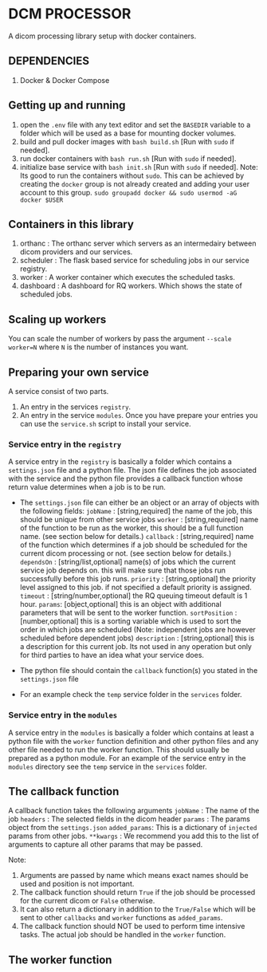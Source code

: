 # DCM PROCESSOR
A dicom processing library setup with docker containers.

## DEPENDENCIES
1. Docker & Docker Compose

## Getting up and running
1. open the `.env` file with any text editor and set the `BASEDIR` variable to a folder which will be used as a base for mounting docker volumes.
2. build and pull docker images with `bash build.sh` [Run with `sudo` if needed].
3. run docker containers with `bash run.sh` [Run with `sudo` if needed].
4. initialize base service with `bash init.sh` [Run with `sudo` if needed].
Note: Its good to run the containers without `sudo`. This can be achieved by creating  the `docker` group is not already created and adding your user account to this group. `sudo groupadd docker && sudo usermod -aG docker $USER`

## Containers in this library
1. orthanc    : The orthanc server which servers as an intermedairy between dicom providers and our services.
2. scheduler  : The flask based service for scheduling jobs in our service registry.
3. worker     : A worker container which executes the scheduled tasks.
4. dashboard  : A dashboard for RQ workers. Which shows the state of scheduled jobs.


## Scaling up workers
You can scale the number of workers by pass the argument `--scale worker=N` where `N` is the number of instances you want.


## Preparing your own service
A service consist of two parts.
1. An entry in the services `registry`.
2. An entry in the service `modules`.
Once you have prepare your entries you can use the `service.sh` script to install your service.

### Service entry in the `registry`
A service entry in the `registry` is basically a folder which contains a `settings.json` file and a python file.
The json file defines the job associated with the service and the python file provides a callback function whose return value determines when a job is to be run.
- The `settings.json` file can either be an object or an array of objects with the following fields:
    `jobName` :  [string,required] the name of the job, this should be unique from other service jobs
    `worker` : [string,required] name of the function to be run as the worker, this should be a full function name. (see section below for details.)
    `callback` : [string,required] name of the function which determines if a job should be scheduled for the current dicom processing or not. (see section below for details.)
    `dependsOn` : [string/list,optional] name(s) of jobs which the current service job depends on. this will make sure that those jobs run successfully before this job runs.
    `priority` : [string,optional] the priority level assigned to this job. if not specified a default priority is assigned.
    `timeout` : [string/number,optional] the RQ queuing timeout default is 1 hour.
    `params`: [object,optional] this is an object with additional parameters that will be sent to the worker function.
    `sortPosition` : [number,optional] this is a sorting variable which is used to sort the order in which jobs are scheduled (Note: independent jobs are however scheduled before dependent jobs)
    `description` : [string,optional] this is a description for this current job. Its not used in any operation but only for third parties to have an idea what your service does.

- The python file should contain the `callback` function(s) you stated in the `settings.json` file
- For an example check the `temp` service folder in the `services` folder.

### Service entry in the `modules`
A service entry in the `modules` is basically a folder which contains at least a python file with the `worker` function definition and other python files and any other file needed to run the worker function. This should usually be prepared as a python module.
For an example of the service entry in the `modules` directory see the `temp` service in the `services` folder.


## The callback function
A callback function takes the following arguments
    `jobName`   : The name of the job
    `headers`   : The selected fields in the dicom header
    `params`    : The params object from the `settings.json`
    `added_params`: This is a dictionary of `injected` params from other jobs.
    `**kwargs`  : We recommend you add this to the list of arguments to capture all other params that may be passed.

Note:
1. Arguments are passed by name which means exact names should be used and position is not important.
2. The callback function should return `True` if the job should be processed for the current dicom or `False` otherwise.
3. It can also return a dictionary in addition to the `True/False` which will be sent to other `callbacks` and `worker` functions as `added_params`.
4. The callback function should NOT be used to perform time intensive tasks. The actual job should be handled in the `worker` function.


## The worker function